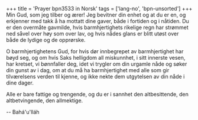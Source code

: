 +++
title = 'Prayer bpn3533 in Norsk'
tags = ['lang-no', 'bpn-unsorted']
+++
Min Gud, som jeg tilber og ærer! Jeg bevitner din enhet og at du er en, og erkjenner med takk å ha mottatt dine gaver, både i fortiden og i nåtiden. Du er den overmåte gavmilde, hvis barmhjertighets rikelige regn har strømmet ned såvel over høy som over lav, og hvis nådes glans er blitt utøst over både de lydige og de opprørske.
 
O barmhjertighetens Gud, for hvis dør innbegrepet av barmhjertighet har bøyd seg, og om hvis Saks helligdom all miskunnhet, i sitt innerste vesen, har kretset, vi bønnfaller deg, idet vi trygler om din urgamle nåde og søker din gunst av i dag, om at du må ha barmhjertighet med alle som gir tilværelsens verden til kjenne, og ikke nekte dem utgytelsen av din nåde i dine dager.
 
Alle er bare fattige og trengende, og du er i sannhet den altbesittende, den altbetvingende, den allmektige.

-- Bahá'u'lláh
